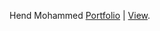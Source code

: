 Hend Mohammed  [Portfolio](https://github.com/hend/we-portfolio) | [View](https://we-portfolio.netlify.app/).
